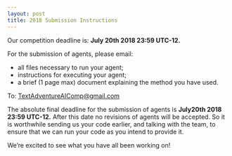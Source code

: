 ```yaml
---
layout: post
title: 2018 Submission Instructions
---
```


Our competition deadline is: **July 20th 2018 23:59 UTC-12.**

For the submission of agents, please email:

- all files necessary to run your agent;
- instructions for executing your agent;
- a brief (1 page max) document explaining the method you have used.

To: TextAdventureAIComp@gmail.com

The absolute final deadline for the submission of agents is **July20th 2018 23:59 UTC-12.** After this date no revisions of agents will be accepted. So it is worthwhile sending us your code earlier, and talking with the team, to ensure that we can run your code as you intend to provide it.

We’re excited to see what you have all been working on!
